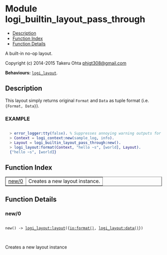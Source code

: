 

# Module logi_builtin_layout_pass_through #
* [Description](#description)
* [Function Index](#index)
* [Function Details](#functions)

A built-in no-op layout.

Copyright (c) 2014-2015 Takeru Ohta <phjgt308@gmail.com>

__Behaviours:__ [`logi_layout`](logi_layout.md).

<a name="description"></a>

## Description ##

This layout simply returns original `Format` and `Data` as tuple format (i.e. `{Format, Data}`).


### <a name="EXAMPLE">EXAMPLE</a> ###


```erlang

  > error_logger:tty(false). % Suppresses annoying warning outputs for brevity
  > Context = logi_context:new(sample_log, info).
  > Layout = logi_builtin_layout_pass_through:new().
  > logi_layout:format(Context, "hello ~s", [world], Layout).
  {"hello ~s", [world]}
```
<a name="index"></a>

## Function Index ##


<table width="100%" border="1" cellspacing="0" cellpadding="2" summary="function index"><tr><td valign="top"><a href="#new-0">new/0</a></td><td>Creates a new layout instance.</td></tr></table>


<a name="functions"></a>

## Function Details ##

<a name="new-0"></a>

### new/0 ###

<pre><code>
new() -&gt; <a href="logi_layout.md#type-layout">logi_layout:layout</a>({<a href="io.md#type-format">io:format()</a>, <a href="logi_layout.md#type-data">logi_layout:data()</a>})
</code></pre>
<br />

Creates a new layout instance

